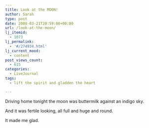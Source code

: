 ```yaml
---
title: Look at the MOON!
author: Sarah
type: post
date: 2008-03-21T20:59:00+00:00
url: /look-at-the-moon/
lj_itemid:
  - 1073
lj_permalink:
  - '#/274934.html'
lj_current_mood:
  - content
post_views_count:
  - 615
categories:
  - LiveJournal
tags:
  - lift the spirit and gladden the heart

---
```

Driving home tonight the moon was buttermilk against an indigo sky.
  
And it was fertile looking, all full and huge and round.
  
It made me glad.